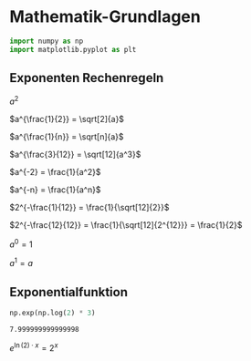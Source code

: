 # Mathematik-Grundlagen

```python
import numpy as np
import matplotlib.pyplot as plt
```

## Exponenten Rechenregeln

$a^2$

$a^{\frac{1}{2}} = \sqrt[2]{a}$

$a^{\frac{1}{n}} = \sqrt[n]{a}$

$a^{\frac{3}{12}} = \sqrt[12]{a^3}$

$a^{-2} = \frac{1}{a^2}$

$a^{-n} = \frac{1}{a^n}$

$2^{-\frac{1}{12}} = \frac{1}{\sqrt[12]{2}}$

$2^{-\frac{12}{12}} = \frac{1}{\sqrt[12]{2^{12}}} = \frac{1}{2}$

$a^0 = 1$

$a^1 = a$

## Exponentialfunktion

```python
np.exp(np.log(2) * 3)
```

    7.999999999999998

$e^{\ln(2) \cdot x} = 2^x$